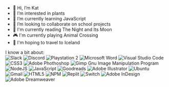 - 👋 Hi, I’m Kat
- 👀 I’m interested in plants
- 🌱 I’m currently learning JavaScript
- 💞️ I’m looking to collaborate on school projects
- 📖 I'm currently reading The Night and Its Moon
- 🎮 I'm currently playing Animal Crossing
- 🛫 I'm hoping to travel to Iceland
<!-- - 📫 How to reach me ...-->

<!---
ktannehill/ktannehill is a ✨ special ✨ repository because its `README.md` (this file) appears on your GitHub profile.
You can click the Preview link to take a look at your changes.
--->

<!-- <img src="" alt="" style="max-width:100%"> -->

<p>I know a bit about: <br>
  <!-- Purple -->
  <img src="https://img.shields.io/badge/Slack-4A154B?style=for-the-badge&logo=slack&logoColor=white" alt="Slack" style="max-width:100%">
  <img src="https://img.shields.io/badge/Discord-%235865F2.svg?style=for-the-badge&logo=discord&logoColor=white" alt="Discord" style="max-width:100%">
  <!-- Blue-->
  <img src="https://img.shields.io/badge/Playstation%202-003791?style=for-the-badge&logo=playstation-2&logoColor=white" alt="Playstation 2" style="max-width:100%">
  <img src="https://img.shields.io/badge/Microsoft_Word-2B579A?style=for-the-badge&logo=microsoft-word&logoColor=white" alt="Microsoft Word" style="max-width:100%">
  <img src="https://img.shields.io/badge/Visual%20Studio%20Code-0078d7.svg?style=for-the-badge&logo=visual-studio-code&logoColor=white" alt="Visual Studio Code" style="max-width:100%">
  <img src="https://img.shields.io/badge/css3-%231572B6.svg?style=for-the-badge&logo=css3&logoColor=white" alt="CSS3" style="max-width:100%">
  <img src="https://img.shields.io/badge/adobe%20photoshop-%2331A8FF.svg?style=for-the-badge&logo=adobe%20photoshop&logoColor=white" alt="Adobe Phothoshop" style="max-width: 100%;">
  <img src="https://img.shields.io/badge/Gimp-657D8B?style=for-the-badge&logo=gimp&logoColor=FFFFFF" alt="Gimp Gnu Image Manipulation Program" style="max-width: 100%;">
  <!-- Green -->
  <img src="https://img.shields.io/badge/node.js-6DA55F?style=for-the-badge&logo=node.js&logoColor=white" alt="NodeJS" style="max-width:100%">
  <!-- Yellow -->
  <img src="https://img.shields.io/badge/javascript-%23323330.svg?style=for-the-badge&logo=javascript&logoColor=%23F7DF1E" alt="JavaScript" style="max-width:100%">
  <img src="https://img.shields.io/badge/Goodreads-F3F1EA?style=for-the-badge&logo=goodreads&logoColor=372213" alt="Goodreads" style="max-width:100%">
  <img src="https://img.shields.io/badge/adobe%20illustrator-%23FF9A00.svg?style=for-the-badge&logo=adobe%20illustrator&logoColor=white" alt="Adobe Illustrator" style="max-width: 100%;">
  <!-- Orange -->
  <img src="https://img.shields.io/badge/Ubuntu-E95420?style=for-the-badge&logo=ubuntu&logoColor=white" alt="Ubuntu" style="max-width:100%">
  <img src="https://img.shields.io/badge/Gmail-D14836?style=for-the-badge&logo=gmail&logoColor=white" alt="Gmail" style="max-width:100%">
  <img src="https://img.shields.io/badge/html5-%23E34F26.svg?style=for-the-badge&logo=html5&logoColor=white" alt="HTML5" style="max-width:100%">
  <!-- Red -->
  <img src="https://img.shields.io/badge/NPM-%23CB3837.svg?style=for-the-badge&logo=npm&logoColor=white" alt="NPM" style="max-width:100%">
  <img src="https://img.shields.io/badge/Replit-DD1200?style=for-the-badge&logo=Replit&logoColor=white" alt="Replit" style="max-width:100%">
  <img src="https://img.shields.io/badge/Switch-E60012?style=for-the-badge&logo=nintendo-switch&logoColor=white" alt="Switch" style="max-width:100%">
  <img src="https://img.shields.io/badge/Adobe%20InDesign-49021F?style=for-the-badge&logo=adobeindesign&logoColor=white" alt="Adobe InDesign" style="max-width: 100%;">
  <!-- Pink -->
  <img src="https://img.shields.io/badge/Adobe%20Dreamweaver-FF61F6.svg?style=for-the-badge&logo=Adobe%20Dreamweaver&logoColor=white" alt="Adobe Dreamweaver" style="max-width: 100%;">
</p>

<!--<p>
![BuyMeACoffee](https://img.shields.io/badge/Buy%20Me%20a%20Coffee-ffdd00?style=for-the-badge&logo=buy-me-a-coffee&logoColor=black)
</p>-->
